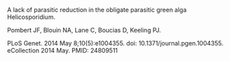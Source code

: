 A lack of parasitic reduction in the obligate parasitic green alga Helicosporidium.

Pombert JF, Blouin NA, Lane C, Boucias D, Keeling PJ.

PLoS Genet. 2014 May 8;10(5):e1004355. doi: 10.1371/journal.pgen.1004355. eCollection 2014 May. PMID: 24809511
